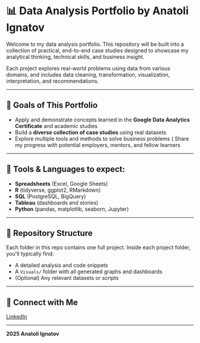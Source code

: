 # 📊 Data Analysis Portfolio by Anatoli Ignatov

Welcome to my data analysis portfolio. This repository will be built into a collection of practical, end-to-end case studies designed to showcase my analytical thinking, technical skills, and business insight.

Each project explores real-world problems using data from various domains, and includes data cleaning, transformation, visualization, interpretation, and recommendations.

---

## 🎯 Goals of This Portfolio

* Apply and demonstrate concepts learned in the **Google Data Analytics Certificate** and academic studies
* Build a **diverse collection of case studies** using real datasets
* Explore multiple tools and methods to solve business problems
( Share my progress with potential employers, mentors, and fellow learners

---

## 🧰 Tools & Languages to expect:

* **Spreadsheets** (Excel, Google Sheets)
* **R** (tidyverse, ggplot2, RMarkdown)
* **SQL** (PostgreSQL, BigQuery)
* **Tableau** (dashboards and stories)
* **Python** (pandas, matplotlib, seaborn, Jupyter)

---

## 📁 Repository Structure

Each folder in this repo contains one full project. Inside each project folder, you'll typically find:

- A detailed analysis and code snippets
- A `Visuals/` folder with all generated graphs and dashboards
- (Optional) Any relevant datasets or scripts

---

## 📎 Connect with Me

[LinkedIn](https://www.linkedin.com/in/anatoli-ignatov-45891421a/)

---

**2025 Anatoli Ignatov**
